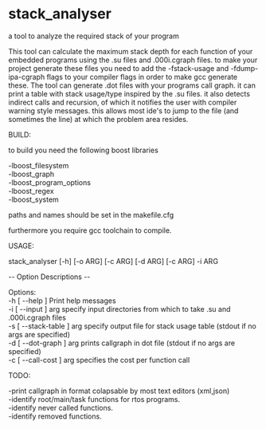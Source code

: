 # stack_analyser
a tool to analyze the required stack of your program

This tool can calculate the maximum stack depth for each function of your embedded programs using the .su files and .000i.cgraph files. to make your project generate these files you need to add the -fstack-usage and -fdump-ipa-cgraph flags to your compiler flags in order to make gcc generate these. The tool can generate .dot files with your programs call graph. it can print a table with stack usage/type inspired by the .su files. it also detects indirect calls and recursion, of which​ it notifies the user with compiler warning style messages. this allows most ide's to jump to the file (and sometimes the line) at which the problem area resides.

BUILD:

to build you need the following boost libraries

-lboost_filesystem  
-lboost_graph  
-lboost_program_options  
-lboost_regex  
-lboost_system  

paths and names should be set in the makefile.cfg

furthermore you require gcc toolchain to compile.

USAGE: 

stack_analyser [-h] [-o ARG] [-c ARG] [-d ARG] [-c ARG] -i ARG

-- Option Descriptions --

Options:  
  -h [ --help ]            Print help messages  
  -i [ --input ] arg       specify input directories from which to take .su and
                           .000i.cgraph files  
  -s [ --stack-table ] arg specify output file for stack usage table (stdout if
                           no args are specified)  
  -d [ --dot-graph ] arg   prints callgraph in dot file (stdout if no args are 
                           specified)  
  -c [ --call-cost ] arg   specifies the cost per function call  

TODO:

-print callgraph in format colapsable by most text editors (xml,json)  
-identify root/main/task functions for rtos programs.  
-identify never called functions.  
-identify removed functions.  
